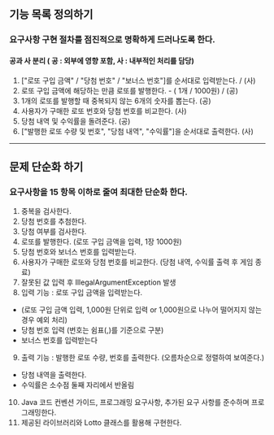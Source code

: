 ## 기능 목록 정의하기

### 요구사항 구현 절차를 점진적으로 명확하게 드러나도록 한다.

#### 공과 사 분리 ( 공 : 외부에 영향 포함, 사 : 내부적인 처리를 담당)

1. ["로또 구입 금액" / "당첨 번호" / "보너스 번호"]를 순서대로 입력받는다. / (사)
2. 로또 구입 금액에 해당하는 만큼 로또를 발행한다. - ( 1개 / 1000원) / (공)
3. 1개의 로또를 발행할 때 중복되지 않는 6개의 숫자를 뽑는다. (공)
4. 사용자가 구매한 로또 번호와 당첨 번호를 비교한다. (사)
5. 당첨 내역 및 수익률을 돌려준다. (공)
6. ["발행한 로또 수량 및 번호", "당첨 내역", "수익률"]을 순서대로 출력한다. (사)



---
## 문제 단순화 하기

### 요구사항을 15 항목 이하로 줄여 최대한 단순화 한다.

1. 중복을 검사한다.
2. 당첨 번호를 추첨한다.
3. 당첨 여부를 검사한다.
4. 로또를 발행한다. (로또 구입 금액을 입력, 1장 1000원)
5. 당첨 번호와 보너스 번호를 입력받는다.
6. 사용자가 구매한 로또와 당첨 번호를 비교한다. (당첨 내역, 수익률 출력 후 게임 종료)
7. 잘못된 값 입력 후 IllegalArgumentException 발생
8. 입력 기능 : 로또 구입 금액을 입력받는다.
- (로또 구입 금액 입력, 1,000원 단위로 입력 or 1,000원으로 나누어 떨어지지 않는 경우 예외 처리)
- 당첨 번호 입력 (번호는 쉼표(,)를 기준으로 구분)
- 보너스 번호를 입력받는다
9. 출력 기능 : 발행한 로또 수량, 번호를 출력한다. (오름차순으로 정렬하여 보여준다.)
-  당첨 내역을 출력한다.
-  수익률은 소수점 둘째 자리에서 반올림
10. Java 코드 컨벤션 가이드, 프로그래밍 요구사항, 추가된 요구 사항를 준수하며 프로그래밍한다.
11. 제공된 라이브러리와 Lotto 클래스를 활용해 구현한다.